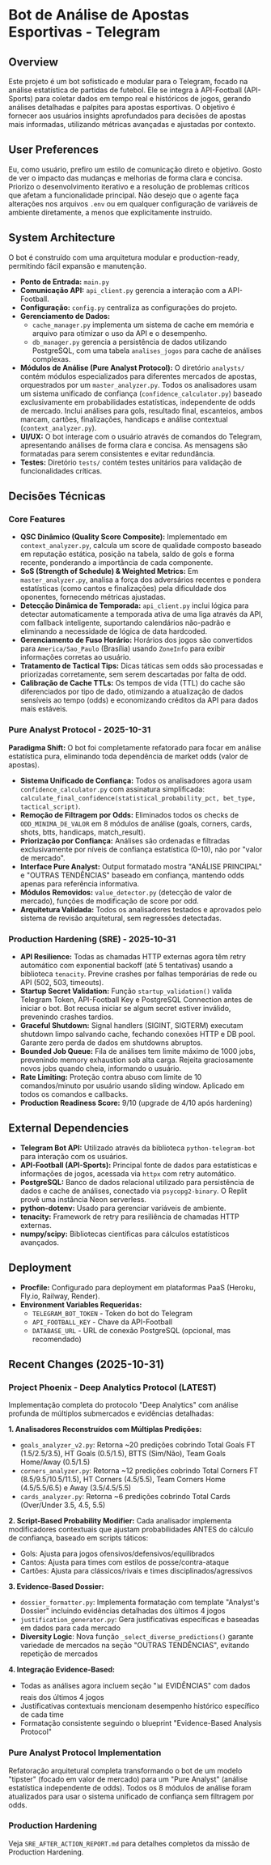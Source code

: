 # Bot de Análise de Apostas Esportivas - Telegram

## Overview
Este projeto é um bot sofisticado e modular para o Telegram, focado na análise estatística de partidas de futebol. Ele se integra à API-Football (API-Sports) para coletar dados em tempo real e históricos de jogos, gerando análises detalhadas e palpites para apostas esportivas. O objetivo é fornecer aos usuários insights aprofundados para decisões de apostas mais informadas, utilizando métricas avançadas e ajustadas por contexto.

## User Preferences
Eu, como usuário, prefiro um estilo de comunicação direto e objetivo. Gosto de ver o impacto das mudanças e melhorias de forma clara e concisa. Priorizo o desenvolvimento iterativo e a resolução de problemas críticos que afetam a funcionalidade principal. Não desejo que o agente faça alterações nos arquivos `.env` ou em qualquer configuração de variáveis de ambiente diretamente, a menos que explicitamente instruído.

## System Architecture
O bot é construído com uma arquitetura modular e production-ready, permitindo fácil expansão e manutenção.
- **Ponto de Entrada:** `main.py`
- **Comunicação API:** `api_client.py` gerencia a interação com a API-Football.
- **Configuração:** `config.py` centraliza as configurações do projeto.
- **Gerenciamento de Dados:**
    - `cache_manager.py` implementa um sistema de cache em memória e arquivo para otimizar o uso da API e o desempenho.
    - `db_manager.py` gerencia a persistência de dados utilizando PostgreSQL, com uma tabela `analises_jogos` para cache de análises complexas.
- **Módulos de Análise (Pure Analyst Protocol):** O diretório `analysts/` contém módulos especializados para diferentes mercados de apostas, orquestrados por um `master_analyzer.py`. Todos os analisadores usam um sistema unificado de confiança (`confidence_calculator.py`) baseado exclusivamente em probabilidades estatísticas, independente de odds de mercado. Inclui análises para gols, resultado final, escanteios, ambos marcam, cartões, finalizações, handicaps e análise contextual (`context_analyzer.py`).
- **UI/UX:** O bot interage com o usuário através de comandos do Telegram, apresentando análises de forma clara e concisa. As mensagens são formatadas para serem consistentes e evitar redundância.
- **Testes:** Diretório `tests/` contém testes unitários para validação de funcionalidades críticas.

## Decisões Técnicas
### Core Features
- **QSC Dinâmico (Quality Score Composite):** Implementado em `context_analyzer.py`, calcula um score de qualidade composto baseado em reputação estática, posição na tabela, saldo de gols e forma recente, ponderando a importância de cada componente.
- **SoS (Strength of Schedule) & Weighted Metrics:** Em `master_analyzer.py`, analisa a força dos adversários recentes e pondera estatísticas (como cantos e finalizações) pela dificuldade dos oponentes, fornecendo métricas ajustadas.
- **Detecção Dinâmica de Temporada:** `api_client.py` inclui lógica para detectar automaticamente a temporada ativa de uma liga através da API, com fallback inteligente, suportando calendários não-padrão e eliminando a necessidade de lógica de data hardcoded.
- **Gerenciamento de Fuso Horário:** Horários dos jogos são convertidos para `America/Sao_Paulo` (Brasília) usando `ZoneInfo` para exibir informações corretas ao usuário.
- **Tratamento de Tactical Tips:** Dicas táticas sem odds são processadas e priorizadas corretamente, sem serem descartadas por falta de odd.
- **Calibração de Cache TTLs:** Os tempos de vida (TTL) do cache são diferenciados por tipo de dado, otimizando a atualização de dados sensíveis ao tempo (odds) e economizando créditos da API para dados mais estáveis.

### Pure Analyst Protocol - 2025-10-31
**Paradigma Shift:** O bot foi completamente refatorado para focar em análise estatística pura, eliminando toda dependência de market odds (valor de apostas).

- **Sistema Unificado de Confiança:** Todos os analisadores agora usam `confidence_calculator.py` com assinatura simplificada: `calculate_final_confidence(statistical_probability_pct, bet_type, tactical_script)`.
- **Remoção de Filtragem por Odds:** Eliminados todos os checks de `ODD_MINIMA_DE_VALOR` em 8 módulos de análise (goals, corners, cards, shots, btts, handicaps, match_result).
- **Priorização por Confiança:** Análises são ordenadas e filtradas exclusivamente por níveis de confiança estatística (0-10), não por "valor de mercado".
- **Interface Pure Analyst:** Output formatado mostra "ANÁLISE PRINCIPAL" e "OUTRAS TENDÊNCIAS" baseado em confiança, mantendo odds apenas para referência informativa.
- **Módulos Removidos:** `value_detector.py` (detecção de valor de mercado), funções de modificação de score por odd.
- **Arquitetura Validada:** Todos os analisadores testados e aprovados pelo sistema de revisão arquitetural, sem regressões detectadas.

### Production Hardening (SRE) - 2025-10-31
- **API Resilience:** Todas as chamadas HTTP externas agora têm retry automático com exponential backoff (até 5 tentativas) usando a biblioteca `tenacity`. Previne crashes por falhas temporárias de rede ou API (502, 503, timeouts).
- **Startup Secret Validation:** Função `startup_validation()` valida Telegram Token, API-Football Key e PostgreSQL Connection antes de iniciar o bot. Bot recusa iniciar se algum secret estiver inválido, prevenindo crashes tardios.
- **Graceful Shutdown:** Signal handlers (SIGINT, SIGTERM) executam shutdown limpo salvando cache, fechando conexões HTTP e DB pool. Garante zero perda de dados em shutdowns abruptos.
- **Bounded Job Queue:** Fila de análises tem limite máximo de 1000 jobs, prevenindo memory exhaustion sob alta carga. Rejeita graciosamente novos jobs quando cheia, informando o usuário.
- **Rate Limiting:** Proteção contra abuso com limite de 10 comandos/minuto por usuário usando sliding window. Aplicado em todos os comandos e callbacks.
- **Production Readiness Score:** 9/10 (upgrade de 4/10 após hardening)

## External Dependencies
- **Telegram Bot API:** Utilizado através da biblioteca `python-telegram-bot` para interação com os usuários.
- **API-Football (API-Sports):** Principal fonte de dados para estatísticas e informações de jogos, acessada via `httpx` com retry automático.
- **PostgreSQL:** Banco de dados relacional utilizado para persistência de dados e cache de análises, conectado via `psycopg2-binary`. O Replit provê uma instância Neon serverless.
- **python-dotenv:** Usado para gerenciar variáveis de ambiente.
- **tenacity:** Framework de retry para resiliência de chamadas HTTP externas.
- **numpy/scipy:** Bibliotecas científicas para cálculos estatísticos avançados.

## Deployment
- **Procfile:** Configurado para deployment em plataformas PaaS (Heroku, Fly.io, Railway, Render).
- **Environment Variables Requeridas:**
  - `TELEGRAM_BOT_TOKEN` - Token do bot do Telegram
  - `API_FOOTBALL_KEY` - Chave da API-Football
  - `DATABASE_URL` - URL de conexão PostgreSQL (opcional, mas recomendado)

## Recent Changes (2025-10-31)
### Project Phoenix - Deep Analytics Protocol (LATEST)
Implementação completa do protocolo "Deep Analytics" com análise profunda de múltiplos submercados e evidências detalhadas:

**1. Analisadores Reconstruídos com Múltiplas Predições:**
- `goals_analyzer_v2.py`: Retorna ~20 predições cobrindo Total Goals FT (1.5/2.5/3.5), HT Goals (0.5/1.5), BTTS (Sim/Não), Team Goals Home/Away (0.5/1.5)
- `corners_analyzer.py`: Retorna ~12 predições cobrindo Total Corners FT (8.5/9.5/10.5/11.5), HT Corners (4.5/5.5), Team Corners Home (4.5/5.5/6.5) e Away (3.5/4.5/5.5)
- `cards_analyzer.py`: Retorna ~6 predições cobrindo Total Cards (Over/Under 3.5, 4.5, 5.5)

**2. Script-Based Probability Modifier:**
Cada analisador implementa modificadores contextuais que ajustam probabilidades ANTES do cálculo de confiança, baseado em scripts táticos:
- Gols: Ajusta para jogos ofensivos/defensivos/equilibrados
- Cantos: Ajusta para times com estilos de posse/contra-ataque
- Cartões: Ajusta para clássicos/rivais e times disciplinados/agressivos

**3. Evidence-Based Dossier:**
- `dossier_formatter.py`: Implementa formatação com template "Analyst's Dossier" incluindo evidências detalhadas dos últimos 4 jogos
- `justification_generator.py`: Gera justificativas específicas e baseadas em dados para cada mercado
- **Diversity Logic**: Nova função `_select_diverse_predictions()` garante variedade de mercados na seção "OUTRAS TENDÊNCIAS", evitando repetição de mercados

**4. Integração Evidence-Based:**
- Todas as análises agora incluem seção "📊 EVIDÊNCIAS" com dados reais dos últimos 4 jogos
- Justificativas contextuais mencionam desempenho histórico específico de cada time
- Formatação consistente seguindo o blueprint "Evidence-Based Analysis Protocol"

### Pure Analyst Protocol Implementation
Refatoração arquitetural completa transformando o bot de um modelo "tipster" (focado em valor de mercado) para um "Pure Analyst" (análise estatística independente de odds). Todos os 8 módulos de análise foram atualizados para usar o sistema unificado de confiança sem filtragem por odds.

### Production Hardening
Veja `SRE_AFTER_ACTION_REPORT.md` para detalhes completos da missão de Production Hardening.